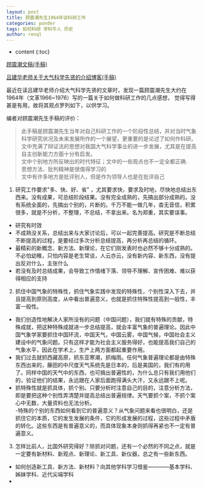 ```yaml
---
layout: post
title: 顾震潮先生1964年谈科研工作
categories: ponder
tags: 如何科研 学科牛人 历史
author: renql
---
```


* content
{:toc}

<a href="http://www.iap.cas.cn/qt/zthd/oldzt/guzhengchao85/gzc85.htm" target="_blank">顾震潮文稿(手稿)</a>  

<a href="http://blog.sciencenet.cn/blog-3360191-1079890.html" target="_blank">吕建华老师关于大气科学先贤的介绍博客(手稿)</a>   

最近在读吕建华老师介绍大气科学先贤的文章时，发现一篇顾震潮先生大约在1964年（文革1966~1976）写的一篇关于如何做科研工作的几点感想，
觉得写得甚是有用，故将其观点罗列如下，以供学习。   

编者对顾震潮先生手稿的评价：   
> 此手稿是顾震潮先生当年对自己科研工作的一个阶段性总结，并对当时气象科学研究状况及未来发展所作的一个展望，更重要的是论述了如何作科研。  
> 文中充满了辩证法的思想对我国大气科学事业的进一步发展，尤其是在提高自主创新能力方面十分有启发。  
> 文中个别地方所反映出的时代特征；文中的一些观点也不一定全都正确.   
> 思想方法、批判精神是很值得学习的  
> 文中有许多地方是批评别人，但是作为领导人也是在批评自己

1. 研究工作要求"多、快、好、省" ，尤其要求快，要求及时地，尽快地总结出东西来。没有成果，可总结阶段结果。没有完全成熟的，先搞出部分成熟的。没有系统全面的，先搞出个别的，片断的。千万不能一做几年，杳无音信，积累很多，就是不分析，不整理，不总结，不拿出来。名为郑重，其实要误事。  
- 研究有时效   
- 不成熟没关系，总结出来与大家讨论后，可以一起完善提高。研究是不断总结不断提高的过程，是要经过多次分析总结提高，再分析再总结的循环。  
- 最精彩的新概念、新方法、新理论，在它们刚发表时也必然不够十分成熟的。不必怕幼稚，只怕内容是老生常谈，人云亦云，没有新内容、新东西，没有提出反对什么，主张什么  
- 若没有及时总结成果，会导致工作情绪下落、领导不理解、宣传困难、难以获得相应的支持  




2. 抓住中国气象的特殊性，抓住气象实践中发现的特殊性，个别性深入下去，并且提高到原则高度，从中看出普遍意义，也就是抓住特殊性提高到一般性，丰富一般性。  
- 我们创造性地解决人家所没有的问题（中国问题），我们就有特殊的贡献，特殊成就，把这种特殊成就进一步总结提高，就会丰富气象的普遍理论。因此中国气象学家要抓住中国环流，中国天气，中国云雾，中国气候，中国社会主义建设中的气象问题。只有这样才能为社会主义服务得好，也能提高我们自己的气象水平，因此在学术上，生产上两方面都起重要作用。  
- 我们过去就抓西藏高原，抓东亚寒潮，抓梅雨。任何气象普遍理论都是由特殊东西出来的，藤田的中尺度天气系统先是日本的，后是美国的，我们有的用了。同样中国的天气中的东西，也可搞出普遍性的，为什么总只有我们用他们的，验证他们的结果，永远跟在人家后面跑得满头大汗，又永远跟不上呢。  
- 抓特殊性就是抓具体，抓个别。只要分析时注意自己的目的，注意分析方法，即是要把这种个别性弄清楚并提高总结出普遍规律。天气要抓个案，不抓个案心中无数，大量资料也无法分析。  
-特殊的个别的东西如何看到它的普遍意义？从气象问题来看也很明白，还是抓住它的本质，它的发生发展的条件，它的形成发展的过程，这些过程中矛盾的转化。这些东西是有普遍意义的，而具体现象本身则抓得再紧也不一定有普遍意义。  

3. 怎样比前人，比国外研究得好？除抓对问题，还有一个必然的不同之点，就是一定要有新材料、新观点、新理论、新工具、新仪器，总之有一些新东西。  
- 如何创造新工具、新方法、新材料？向其他学科学习借鉴————基本学科、姊妹学科、近代尖端学科    
- 
